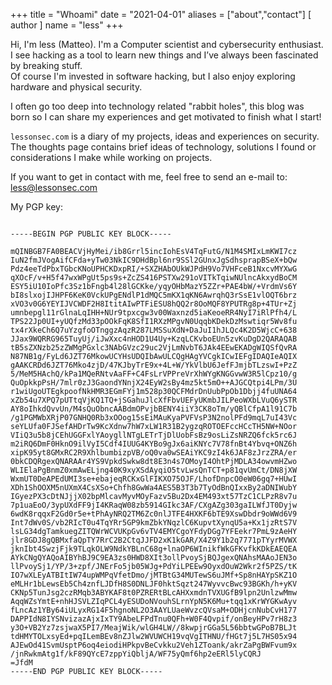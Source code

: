 +++
title = "Whoami"
date = "2021-04-01"
aliases = ["about","contact"]
[ author ]
  name = "less"
+++

Hi, I'm less (Matteo). I'm a Computer scientist and cybersecurity enthusiast.
I see hacking as a tool to learn new things and I’ve always been fascinated by breaking stuff.  
Of course I'm invested in software hacking, but I also enjoy exploring hardware and physical security.

I often go too deep into technology related "rabbit holes", this blog was born so I can share my experiences and get motivated to finish what I start! 

`lessonsec.com` is a diary of my projects, ideas and experiences on security.
The thoughts page contains brief ideas of technology, solutions I found or considerations I make while working on projects.

If you want to get in contact with me, feel free to send an e-mail to: less@lessonsec.com

My PGP key:

```

-----BEGIN PGP PUBLIC KEY BLOCK-----

mQINBGB7FA0BEACVjHyMei/ib8Grrl5incIohEsV4TqFutG/N1M4SMIxLmKWI7cz
IuN2fmJVogAifCFda+yTw03NkIC9DHdBpl6nr9SSl2GUnxJgSdhsprapBSeX+bQw
Pdz4eeTdPbxTGbcKNoUPHCKDxpRI/+SXZHAbOUkWJPdH9Vo7VHFceB1NxcvMYXwG
qXOcF/v+H5f47wxWPgUt5ps9s+ZcZS416PSTXw291oVITkTqiwNUlncAkxydBoCM
ESY5iU10IoPfc3Sz1bFngb4l28lGCKke/yqyOHbMazY5ZZr+PAE4bW/+VrdmVs6Y
bI8slxojIJHPF6KeK0VckUPgENdlP1dMQC5mKX1qKN6AwrqhQ3rSsE1vlOQT6brz
xVO3v0G6YEYIJVCWDF2H8ItitAIwPTFiESU8hQQ2r8OoMQF8YPUTRg8p+4TUr+Zj
umnbepgl11rGlnaLqIHH+NUr9tpxcgw3v00Waxnzd5iaKeoeRR4NyI7iRlPfh4/L
TPS22Jp0UI+yUQfzMd33pOOkFqK8SfI1RXzMPgvN0UqqbKDekDzMswtiqr5Wv8fu
tx4rXkeCh6Q7uYzgfoOTnggzAqzR287LMSSuXdN+DaJuI1hJLQc4K2D5WjcC+638
JJax9WQRRG965TuyUj/iJwXxc4nHOD1U4Uy+KzqLCKvboEUn5zvKuDgD2QARAQAB
tB5sZXNzb25zZWMgPGxlc3NAbGVzc29uc2VjLmNvbT6JAk4EEwEKADgWIQSfQvRA
N87NB1g/FyLd6JZT76MkowUCYHsUDQIbAwULCQgHAgYVCgkICwIEFgIDAQIeAQIX
gAAKCRDd6JZT76Mko4zjD/47KJbyTrE9x+4L+W/YkVlbU6JefFJmjbTLzswI+PzZ
5/MeM5HAchQ/kPa1MQeRNtvAaFF+C4FsLrVPPreVrXhWYgKNGGvwW3R5lCpz10/g
QuOpkkpPsH/7mlr0zJ3GaondYNnjX24EyW2sBy4mz5kt5mO++AJGCQtpi4LPm/3U
r1wiUgoUTEgkpoofNkHMR3EGmFYj1m528p30QCFMdrDnUubPpOb1Dbjj4fuUNA64
xZb54u7XPQ7pUTtqVjKQ1TQ+jSGahuJlcXfFbvUEFyUKmbJILPeoWXbLVuQ6ySTR
AY8oIhkdQvvUn/M4sQuObncAABdmOPvjbBENY4iiY3CK8oTm/yQBlCfpA1l91C7b
/g1PGMWbXRjP07GNHQ0Rb3xOOog15sEiMAuKyaPVFVsP3N2nolPFd9mqL7uI43Vc
seYLUfa0FJSefAHDrTw9KcXdnw7hW7xLW1R31B2ygzqROTOEFccHCcTH5NW+NOor
VIiQ3u5b8jCEhUGGFxlYAoygllNTgLETrTjDlUobFsBz9osLiZsNRZQ6fck5rc6J
m2iRQ6DmF0HknO9ilVyI5Cdf4IUUG4KYBo9gJx6aiKNYc7V78fnBt4Ybvq+ONZ6h
xipK95yt8GMxRC2R9XhlbumbizpVB/oQ0va0wSEAiYKC9zI4k6JAF8zJrzZRA/er
0bkCDQRgexQNARAAr4YS9VpkdSwkw8dt8E3n4s7OMoyI4OhtPjMDLA34owvmHZwo
WLIElaPgBnmZ0xmAwELjng40K9xyXSdAyqiO5tvLwsQnTCT+p81qvUmCt/DN8jXW
WxmUT0DeAPEdUMI3se+ebajeqRCKxGlFIKXO75OJF/LhofDnpcO0eW06gq7+HUwI
XDh1ShOOXM5nUXmX4CsXSo+Chfh8GwWa4AES5B3T3b7TyOdBnQIxxBy2aDNIWubY
IGyezPX3cDtNJjjX02bpMlcavMyvMOyFazv5Bu2Dx4EM493xt57TzC1CLPzR8v7u
7p1uaEoO/3ypUXdFF9jI4KRaqW08zb5914GIkc3AF/CXgAZg303gaILWfJT0Dyjw
6wdK8rqqxF2Gd0r5e+tPhAyNRQ2TM6Zc0nlJTFE4HXKF6bTE9XswDbdr9oWWd6V9
Int7dWv0S/vb2RIcT0u4TqYRr5GP9kmZbkYNqzlC6KupvtXynqU5a+Kx1jzRtS7V
lsLG34dgTamkuegZITQWrWCVUKpGv6vTV4EMYCgoYFdyDGg7YFEekr7PmL9zAeHY
jlr8GDJ8gQBMxfaQpTY7RrC2B2CtqJJFD2xK1kGAR/X4Z9Y1b2q7771pTYyrMVWX
jknIbt4SwzjFjk9TLqkOLW9NdkYBLnC68g+lnaOP6WInikfWkGFKvfkKDkEAEQEA
AYkCNgQYAQoAIBYhBJ9C9EA3zs0HWD8XIt3ollPvoySjBQJgexQNAhsMAAoJEN3o
llPvoySj1/YP/3+zpf/JNErFo5jb05WJg+PdYiLPEEw9OyxdOuW2Wkr2f5PZS/tK
IO7wXLEyATBItIW74upWMPqVfetDmo/jMTBtG34MUTewS6uJMf+Sp8nHAYpSKZ1O
eMLHr1bLewsEb5Ch4znfLJDfH8S0DNLJF0hktSqzt247WyvvcBwc93BGKh/h+yKV
CKNp5TunJsg2czRMqb3ABYKAF8t0PZRERtBLcAHXxmdnTVXUGfB9lpn2UnlzwMmw
AqqWZsYmtE+nhHJSVLZIqPCL4yESUDoNVouhSLrnYpN5K6Mu+tqq1xKrWYGKwAyv
fLncAz1YBy64iULyxRG14F5hgnoNL2O3AAYLUaeWvzcQVsaM+ODHjcnNubCvH177
DAPPIdN8IYSNvizazAjxIxTY9AbeLFPdTnu0QFh+W0F4Qvpif/onBeyHPv7rH8z3
y3O+VB2Yz7zsjwaX5PI7/MeajWik/wlGH4LW//8kwpjrGGa5L56bbtwGPoB7BLJt
tdHMYTOLxsyEd+pqILemBEv8nZJlw2WVUWCH19vqVgITHNU/fHGt7j5L7HS05x94
AJEwOd41SvmUsptP6oq4eiodiHPkpvBeCvkku2Veh1ZToank/akrZaPgBWFvum9x
/jnRwkmAtg1f/kF89QYcE7zppYiQbljA/WF75yQmf6hp2eERl5lyCQRJ
=JfdM  
-----END PGP PUBLIC KEY BLOCK-----

```

